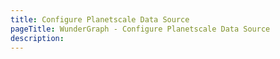 ```yaml
---
title: Configure Planetscale Data Source
pageTitle: WunderGraph - Configure Planetscale Data Source
description:
---
```

